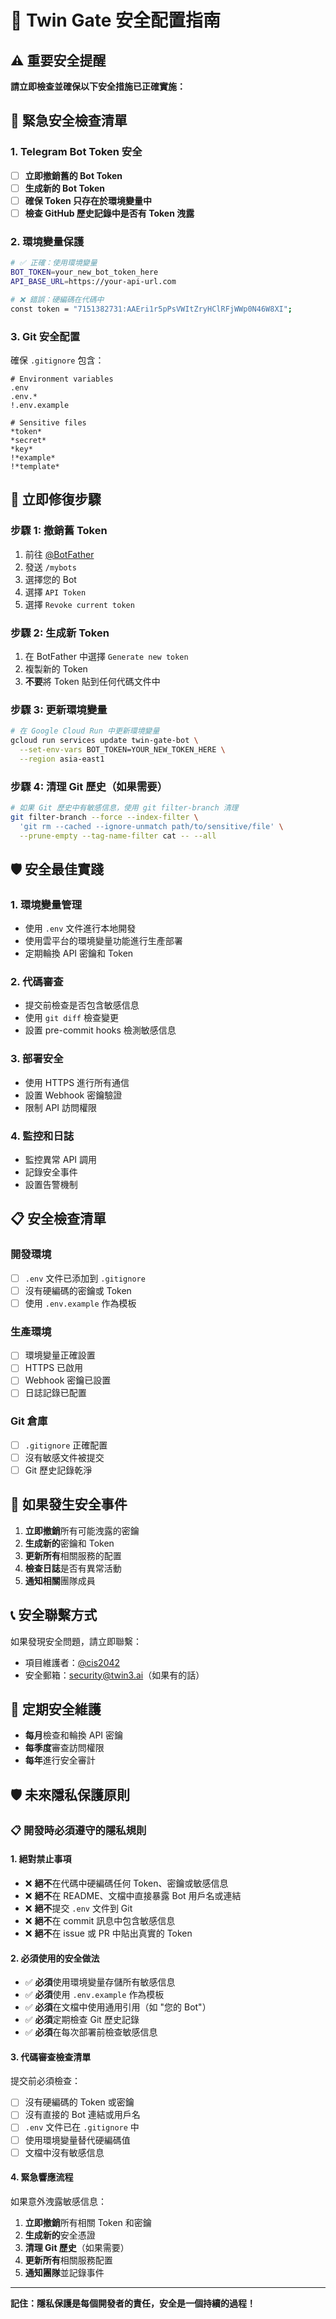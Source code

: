 # 🔐 Twin Gate 安全配置指南

## ⚠️ 重要安全提醒

**請立即檢查並確保以下安全措施已正確實施：**

## 🚨 緊急安全檢查清單

### 1. Telegram Bot Token 安全
- [ ] **立即撤銷舊的 Bot Token**
- [ ] **生成新的 Bot Token**
- [ ] **確保 Token 只存在於環境變量中**
- [ ] **檢查 GitHub 歷史記錄中是否有 Token 洩露**

### 2. 環境變量保護
```bash
# ✅ 正確：使用環境變量
BOT_TOKEN=your_new_bot_token_here
API_BASE_URL=https://your-api-url.com

# ❌ 錯誤：硬編碼在代碼中
const token = "7151382731:AAEri1r5pPsVWItZryHClRFjWWp0N46W8XI";
```

### 3. Git 安全配置
確保 `.gitignore` 包含：
```
# Environment variables
.env
.env.*
!.env.example

# Sensitive files
*token*
*secret*
*key*
!*example*
!*template*
```

## 🔧 立即修復步驟

### 步驟 1: 撤銷舊 Token
1. 前往 [@BotFather](https://t.me/BotFather)
2. 發送 `/mybots`
3. 選擇您的 Bot
4. 選擇 `API Token`
5. 選擇 `Revoke current token`

### 步驟 2: 生成新 Token
1. 在 BotFather 中選擇 `Generate new token`
2. 複製新的 Token
3. **不要**將 Token 貼到任何代碼文件中

### 步驟 3: 更新環境變量
```bash
# 在 Google Cloud Run 中更新環境變量
gcloud run services update twin-gate-bot \
  --set-env-vars BOT_TOKEN=YOUR_NEW_TOKEN_HERE \
  --region asia-east1
```

### 步驟 4: 清理 Git 歷史（如果需要）
```bash
# 如果 Git 歷史中有敏感信息，使用 git filter-branch 清理
git filter-branch --force --index-filter \
  'git rm --cached --ignore-unmatch path/to/sensitive/file' \
  --prune-empty --tag-name-filter cat -- --all
```

## 🛡️ 安全最佳實踐

### 1. 環境變量管理
- 使用 `.env` 文件進行本地開發
- 使用雲平台的環境變量功能進行生產部署
- 定期輪換 API 密鑰和 Token

### 2. 代碼審查
- 提交前檢查是否包含敏感信息
- 使用 `git diff` 檢查變更
- 設置 pre-commit hooks 檢測敏感信息

### 3. 部署安全
- 使用 HTTPS 進行所有通信
- 設置 Webhook 密鑰驗證
- 限制 API 訪問權限

### 4. 監控和日誌
- 監控異常 API 調用
- 記錄安全事件
- 設置告警機制

## 📋 安全檢查清單

### 開發環境
- [ ] `.env` 文件已添加到 `.gitignore`
- [ ] 沒有硬編碼的密鑰或 Token
- [ ] 使用 `.env.example` 作為模板

### 生產環境
- [ ] 環境變量正確設置
- [ ] HTTPS 已啟用
- [ ] Webhook 密鑰已設置
- [ ] 日誌記錄已配置

### Git 倉庫
- [ ] `.gitignore` 正確配置
- [ ] 沒有敏感文件被提交
- [ ] Git 歷史記錄乾淨

## 🚨 如果發生安全事件

1. **立即撤銷**所有可能洩露的密鑰
2. **生成新的**密鑰和 Token
3. **更新所有**相關服務的配置
4. **檢查日誌**是否有異常活動
5. **通知相關**團隊成員

## 📞 安全聯繫方式

如果發現安全問題，請立即聯繫：
- 項目維護者：[@cis2042](https://github.com/cis2042)
- 安全郵箱：security@twin3.ai（如果有的話）

## 🔄 定期安全維護

- **每月**檢查和輪換 API 密鑰
- **每季度**審查訪問權限
- **每年**進行安全審計

## 🛡️ 未來隱私保護原則

### 📋 開發時必須遵守的隱私規則

#### **1. 絕對禁止事項**
- ❌ **絕不**在代碼中硬編碼任何 Token、密鑰或敏感信息
- ❌ **絕不**在 README、文檔中直接暴露 Bot 用戶名或連結
- ❌ **絕不**提交 `.env` 文件到 Git
- ❌ **絕不**在 commit 訊息中包含敏感信息
- ❌ **絕不**在 issue 或 PR 中貼出真實的 Token

#### **2. 必須使用的安全做法**
- ✅ **必須**使用環境變量存儲所有敏感信息
- ✅ **必須**使用 `.env.example` 作為模板
- ✅ **必須**在文檔中使用通用引用（如 "您的 Bot"）
- ✅ **必須**定期檢查 Git 歷史記錄
- ✅ **必須**在每次部署前檢查敏感信息

#### **3. 代碼審查檢查清單**
提交前必須檢查：
- [ ] 沒有硬編碼的 Token 或密鑰
- [ ] 沒有直接的 Bot 連結或用戶名
- [ ] `.env` 文件已在 `.gitignore` 中
- [ ] 使用環境變量替代硬編碼值
- [ ] 文檔中沒有敏感信息

#### **4. 緊急響應流程**
如果意外洩露敏感信息：
1. **立即撤銷**所有相關 Token 和密鑰
2. **生成新的**安全憑證
3. **清理 Git 歷史**（如果需要）
4. **更新所有**相關服務配置
5. **通知團隊**並記錄事件

---

**記住：隱私保護是每個開發者的責任，安全是一個持續的過程！**
